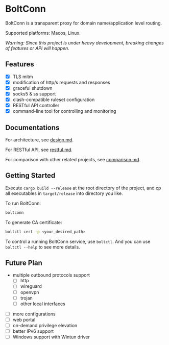 # BoltConn

BoltConn is a transparent proxy for domain name/application level routing.

Supported platforms: Macos, Linux.

*Warning: Since this project is under heavy development, breaking changes of features or API will happen.*

## Features

- [x] TLS mitm
- [x] modification of http/s requests and responses
- [x] graceful shutdown
- [x] socks5 & ss support
- [x] clash-compatible ruleset configuration
- [x] RESTful API controller
- [x] command-line tool for controlling and monitoring

## Documentations

For architecture, see [design.md](./docs/design.md).

For RESTful API, see [restful.md](./docs/restful.md).

For comparison with other related projects, see [comparison.md](./docs/comparison.md).

## Getting Started


Execute `cargo build --release` at the root directory of the project, and cp all
executables in `target/release` into directory you like.

To run BoltConn:

```bash
boltconn
```

To generate CA certificate:

```bash
boltctl cert -p <your_desired_path>
```

To control a running BoltConn service, use `boltctl`. And you can use `boltctl --help` to see more details.

## Future Plan

- multiple outbound protocols support
    - [ ] http
    - [ ] wireguard
    - [ ] openvpn
    - [ ] trojan
    - [ ] other local interfaces
- [ ] more configurations
- [ ] web portal
- [ ] on-demand privilege elevation
- [ ] better IPv6 support
- [ ] Windows support with Wintun driver